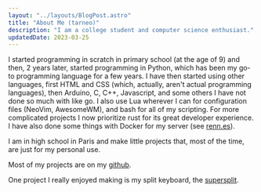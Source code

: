 ```yaml
---
layout: "../layouts/BlogPost.astro"
title: "About Me (tarneo)"
description: "I am a college student and computer science enthusiast."
updatedDate: 2023-03-25
---
```


I started programming in scratch in primary school (at the age of 9) and then, 2 years later, started programming in Python, which has been my go-to programming language for a few years. I have then started using other languages, first HTML and CSS (which, actually, aren't actual programming languages), then Arduino, C, C++, Javascript, and some others I have not done so much with like go. I also use Lua wherever I can for configuration files (NeoVim, AwesomeWM), and bash for all of my scripting. For more complicated projects I now prioritize rust for its great developer experience. I have also done some things with Docker for my server (see [renn.es](https://renn.es)).

I am in high school in Paris and make little projects that, most of the time, are just for my personal use.

Most of my projects are on my <a href="https://github.com/tarneaux" target="_blank">github</a>.

One project I really enjoyed making is my split keyboard, the <a href="https://github.com/tarneaux/supersplit" target="_blank">supersplit<a>.
